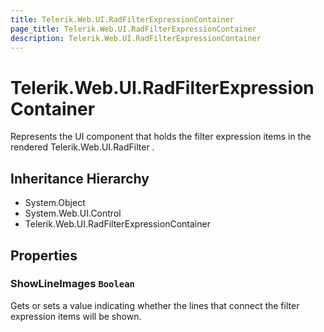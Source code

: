 ```yaml
---
title: Telerik.Web.UI.RadFilterExpressionContainer
page_title: Telerik.Web.UI.RadFilterExpressionContainer
description: Telerik.Web.UI.RadFilterExpressionContainer
---
```


# Telerik.Web.UI.RadFilterExpressionContainer

Represents the UI component that holds the filter expression items in the rendered Telerik.Web.UI.RadFilter .

## Inheritance Hierarchy

* System.Object
* System.Web.UI.Control
* Telerik.Web.UI.RadFilterExpressionContainer

## Properties

###  ShowLineImages `Boolean`

Gets or sets a value indicating whether the lines that connect the filter expression items
            will be shown.

